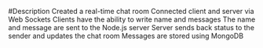 #Description
Created a real-time chat room
Connected client and server via Web Sockets
Clients have the ability to write name and messages
The name and message are sent to the Node.js server
Server sends back status to the sender and updates the chat room
Messages are stored using MongoDB
